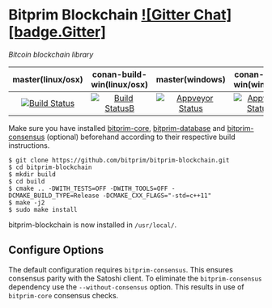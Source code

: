 # Bitprim Blockchain <a target="_blank" href="https://gitter.im/bitprim/Lobby">![Gitter Chat][badge.Gitter]</a>

*Bitcoin blockchain library*

| **master(linux/osx)** | **conan-build-win(linux/osx)**   | **master(windows)**   | **conan-build-win(windows)** |
|:------:|:-:|:-:|:-:|
| [![Build Status](https://travis-ci.org/bitprim/bitprim-blockchain.svg)](https://travis-ci.org/bitprim/bitprim-blockchain)       | [![Build StatusB](https://travis-ci.org/bitprim/bitprim-blockchain.svg?branch=conan-build-win)](https://travis-ci.org/bitprim/bitprim-blockchain?branch=conan-build-win)  | [![Appveyor Status](https://ci.appveyor.com/api/projects/status/github/bitprim/bitprim-blockchain?svg=true)](https://ci.appveyor.com/project/bitprim/bitprim-blockchain)  | [![Appveyor StatusB](https://ci.appveyor.com/api/projects/status/github/bitprim/bitprim-blockchain?branch=conan-build-win&svg=true)](https://ci.appveyor.com/project/bitprim/bitprim-blockchain?branch=conan-build-win)  |

Make sure you have installed [bitprim-core](https://github.com/bitprim/bitprim-core), [bitprim-database](https://github.com/bitprim/bitprim-database) and [bitprim-consensus](https://github.com/bitprim/bitprim-consensus) (optional) beforehand according to their respective build instructions.

```
$ git clone https://github.com/bitprim/bitprim-blockchain.git
$ cd bitprim-blockchain
$ mkdir build
$ cd build
$ cmake .. -DWITH_TESTS=OFF -DWITH_TOOLS=OFF -DCMAKE_BUILD_TYPE=Release -DCMAKE_CXX_FLAGS="-std=c++11"
$ make -j2 
$ sudo make install
```

bitprim-blockchain is now installed in `/usr/local/`.

## Configure Options

The default configuration requires `bitprim-consensus`. This ensures consensus parity with the Satoshi client. To eliminate the `bitprim-consensus` dependency use the `--without-consensus` option. This results in use of `bitprim-core` consensus checks.
